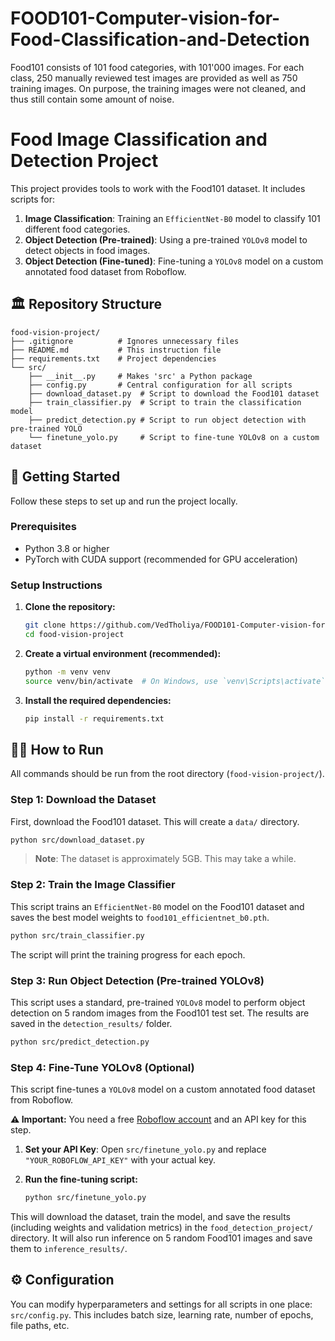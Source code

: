 # FOOD101-Computer-vision-for-Food-Classification-and-Detection
Food101 consists of 101 food categories, with 101'000 images. For each class, 250 manually reviewed test images are provided as well as 750 training images. On purpose, the training images were not cleaned, and thus still contain some amount of noise.
# Food Image Classification and Detection Project

This project provides tools to work with the Food101 dataset. It includes scripts for:
1.  **Image Classification**: Training an `EfficientNet-B0` model to classify 101 different food categories.
2.  **Object Detection (Pre-trained)**: Using a pre-trained `YOLOv8` model to detect objects in food images.
3.  **Object Detection (Fine-tuned)**: Fine-tuning a `YOLOv8` model on a custom annotated food dataset from Roboflow.

## 🏛️ Repository Structure

```
food-vision-project/
├── .gitignore          # Ignores unnecessary files
├── README.md           # This instruction file
├── requirements.txt    # Project dependencies
└── src/
    ├── __init__.py     # Makes 'src' a Python package
    ├── config.py       # Central configuration for all scripts
    ├── download_dataset.py  # Script to download the Food101 dataset
    ├── train_classifier.py  # Script to train the classification model
    ├── predict_detection.py # Script to run object detection with pre-trained YOLO
    └── finetune_yolo.py     # Script to fine-tune YOLOv8 on a custom dataset
```

## 🚀 Getting Started

Follow these steps to set up and run the project locally.

### **Prerequisites**

* Python 3.8 or higher
* PyTorch with CUDA support (recommended for GPU acceleration)

### **Setup Instructions**

1.  **Clone the repository:**
    ```bash
    git clone https://github.com/VedTholiya/FOOD101-Computer-vision-for-Food-Classification-and-Detection
    cd food-vision-project
    ```

2.  **Create a virtual environment (recommended):**
    ```bash
    python -m venv venv
    source venv/bin/activate  # On Windows, use `venv\Scripts\activate`
    ```

3.  **Install the required dependencies:**
    ```bash
    pip install -r requirements.txt
    ```

## 🏃‍♀️ How to Run

All commands should be run from the root directory (`food-vision-project/`).

### **Step 1: Download the Dataset**

First, download the Food101 dataset. This will create a `data/` directory.

```bash
python src/download_dataset.py
```
> **Note**: The dataset is approximately 5GB. This may take a while.

### **Step 2: Train the Image Classifier**

This script trains an `EfficientNet-B0` model on the Food101 dataset and saves the best model weights to `food101_efficientnet_b0.pth`.

```bash
python src/train_classifier.py
```
The script will print the training progress for each epoch.

### **Step 3: Run Object Detection (Pre-trained YOLOv8)**

This script uses a standard, pre-trained `YOLOv8` model to perform object detection on 5 random images from the Food101 test set. The results are saved in the `detection_results/` folder.

```bash
python src/predict_detection.py
```

### **Step 4: Fine-Tune YOLOv8 (Optional)**

This script fine-tunes a `YOLOv8` model on a custom annotated food dataset from Roboflow.

**⚠️ Important:** You need a free [Roboflow account](https://roboflow.com/) and an API key for this step.

1.  **Set your API Key**: Open `src/finetune_yolo.py` and replace `"YOUR_ROBOFLOW_API_KEY"` with your actual key.

2.  **Run the fine-tuning script:**
    ```bash
    python src/finetune_yolo.py
    ```
This will download the dataset, train the model, and save the results (including weights and validation metrics) in the `food_detection_project/` directory. It will also run inference on 5 random Food101 images and save them to `inference_results/`.

## ⚙️ Configuration

You can modify hyperparameters and settings for all scripts in one place: `src/config.py`. This includes batch size, learning rate, number of epochs, file paths, etc.
